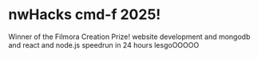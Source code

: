 # nwHacks cmd-f 2025!
Winner of the Filmora Creation Prize!
website development and mongodb and react and node.js speedrun in 24 hours lesgoOOOOO
